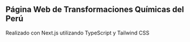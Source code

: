 ## Página Web de Transformaciones Químicas del Perú
Realizado con Next.js utilizando TypeScript y Tailwind CSS
